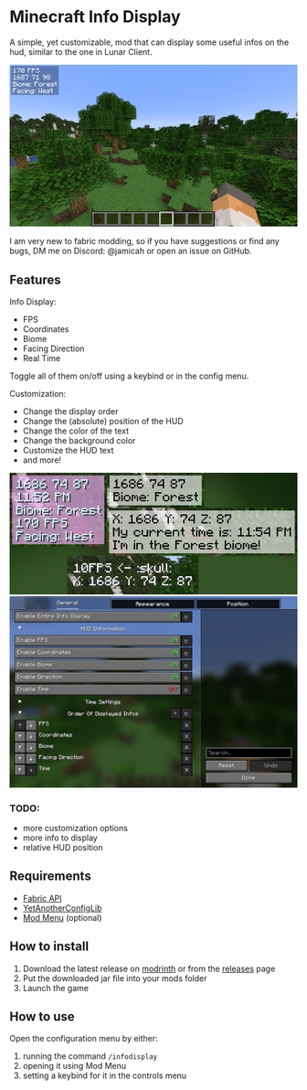 # Minecraft Info Display
A simple, yet customizable, mod that can display some useful infos on the hud, similar to the one in Lunar Client.

![Screenshot](https://github.com/Lonelywalf/minecraft-info-display/blob/1.21/images/img_infodisplay.png)

I am very new to fabric modding, so if you have suggestions or find any bugs, DM me on Discord: @jamicah or open an issue on GitHub.
## Features
Info Display:
- FPS
- Coordinates
- Biome
- Facing Direction
- Real Time

Toggle all of them on/off using a keybind or in the config menu.

Customization:
- Change the display order
- Change the (absolute) position of the HUD
- Change the color of the text
- Change the background color
- Customize the HUD text
- and more!

![Screenshot](https://github.com/Lonelywalf/minecraft-info-display/blob/1.21/images/customizationExamples.png)
![Screenshot](https://github.com/Lonelywalf/minecraft-info-display/blob/1.21/images/img_config.png)

### TODO:
- more customization options
- more info to display
- relative HUD position

## Requirements
- [Fabric API](https://modrinth.com/mod/fabric-api/versions)
- [YetAnotherConfigLib](https://modrinth.com/mod/yacl/versions)
- [Mod Menu](https://modrinth.com/mod/modmenu/versions) (optional)
## How to install
1. Download the latest release on [modrinth](https://modrinth.com/mod/simple-info-display/versions) or from the [releases](https://github.com/Lonelywalf/minecraft-info-display/releases) page
2. Put the downloaded jar file into your mods folder
3. Launch the game
## How to use
Open the configuration menu by either:
1. running the command `/infodisplay`
2. opening it using Mod Menu
3. setting a keybind for it in the controls menu
